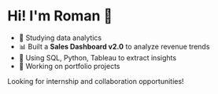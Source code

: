 # Hi! I'm Roman 👋  

- 🔎 Studying data analytics  
- 📊 Built a **Sales Dashboard v2.0** to analyze revenue trends  
- 🧰 Using SQL, Python, Tableau to extract insights  
- 🚀 Working on portfolio projects  

Looking for internship and collaboration opportunities!  
